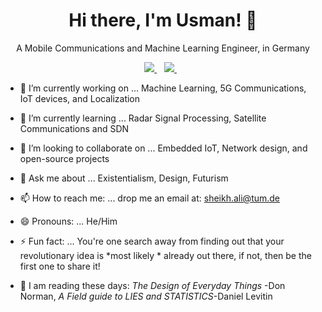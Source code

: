 

<h1 align='center'>
   Hi there, I'm Usman! 👋
</h1>

<p align='center'>
  A Mobile Communications and Machine Learning Engineer, in Germany
</p>


<p align='center'>
  
  <a href="https://www.linkedin.com/in/sheikh-usman-ali/">
    <img src="https://img.shields.io/badge/linkedin-%230077B5.svg?&style=for-the-badge&logo=linkedin&logoColor=white" />
  </a>&nbsp;&nbsp;
  <a href="https://www.instagram.com/usmansrkali/">
    <img src="https://img.shields.io/badge/instagram-%23E4405F.svg?&style=for-the-badge&logo=instagram&logoColor=white" />        
  </a>&nbsp;&nbsp;
  
</p>

<p align='left'>

   
- 🔭 I’m currently working on ... Machine Learning, 5G Communications, IoT devices, and Localization
   
- 🌱 I’m currently learning ... Radar Signal Processing, Satellite Communications and SDN
   
- 👯 I’m looking to collaborate on ... Embedded IoT, Network design, and open-source projects
   
- 💬 Ask me about ... Existentialism, Design, Futurism
   
- 📫 How to reach me: ... drop me an email at: sheikh.ali@tum.de
   
- 😄 Pronouns: ... He/Him
   
- ⚡ Fun fact: ... You're one search away from finding out that your revolutionary idea is *most likely * already out there, if not, then be the first one to share it!
   
- 📕 I am reading these days: *The Design of Everyday Things* -Don Norman, *A Field guide to LIES and STATISTICS*-Daniel Levitin
   
<p>
<!--
**usmandroid/usmandroid** is a ✨ _special_ ✨ repository because its `README.md` (this file) appears on your GitHub profile.
-->
